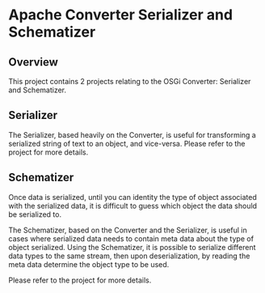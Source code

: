 # Apache Converter Serializer and Schematizer

## Overview

This project contains 2 projects relating to the OSGi Converter: Serializer and Schematizer.

## Serializer
The Serializer, based heavily on the Converter, is useful for transforming a
serialized string of text to an object, and vice-versa. Please refer to the
project for more details.


## Schematizer
Once data is serialized, until you can identity the type of object associated
with the serialized data, it is difficult to guess which object the data should
be serialized to.

The Schematizer, based on the Converter and the Serializer, is useful in cases
where serialized data needs to contain meta data about the type of object
serialized. Using the Schematizer, it is possible to serialize different data
types to the same stream, then upon deserialization, by reading the meta data
determine the object type to be used.

Please refer to the project for more details.
